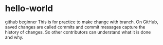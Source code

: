 # hello-world
github beginner
This is for practice to make change with branch.
On GitHub, saved changes are called commits and commit messages capture the history of changes. So other contributors can understand what it is done and why.
